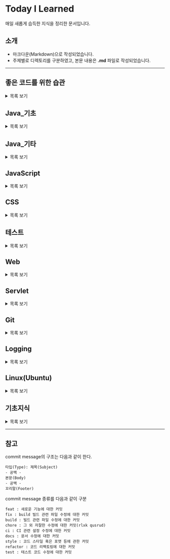 # Today I Learned
매일 새롭게 습득한 지식을 정리한 문서입니다.

## 소개
* 마크다운(Markdown)으로 작성되었습니다.
* 주제별로 디렉토리를 구분하였고, 본문 내용은 **.md** 파일로 작성되었습니다.
---
## 좋은 코드를 위한 습관

<details>
<summary>목록 보기</summary>

 * [자바 코드 컨벤션](https://naver.github.io/hackday-conventions-java/)
 * [객체지향 생활 체조](https://developerfarm.wordpress.com/2012/02/03/object_calisthenics_summary/)
 * [효과적인 이름짓기](https://remotty.github.io/blog/2014/03/01/hyogwajeogin-ireumjisgi/)
 
 </details>

## Java_기초

<details>
<summary>목록 보기</summary>

 * [메인메소드](https://github.com/chan-gon/TIL/blob/master/Java/%EB%A9%94%EC%9D%B8%EB%A9%94%EC%86%8C%EB%93%9C.md)
 * [변수와 타입](https://github.com/chan-gon/TIL/blob/master/Java/%EB%B3%80%EC%88%98%EC%99%80%20%ED%83%80%EC%9E%85.md)
 * [연산자](https://github.com/chan-gon/TIL/blob/master/Java/%EC%97%B0%EC%82%B0%EC%9E%90.md)
 * [조건문과 반복문](https://github.com/chan-gon/TIL/blob/master/Java/%EC%A1%B0%EA%B1%B4%EB%AC%B8%EA%B3%BC%20%EB%B0%98%EB%B3%B5%EB%AC%B8.md)
 * [참조 타입](https://github.com/chan-gon/TIL/blob/master/Java/%EC%B0%B8%EC%A1%B0%20%ED%83%80%EC%9E%85.md)
 * [클래스_1](https://github.com/chan-gon/TIL/blob/master/Java/%ED%81%B4%EB%9E%98%EC%8A%A4_1.md)
 * [클래스_2](https://github.com/chan-gon/TIL/blob/master/Java/%ED%81%B4%EB%9E%98%EC%8A%A4_2.md)
 * [상속](https://github.com/chan-gon/TIL/blob/master/Java/%EC%83%81%EC%86%8D.md)
 * [인터페이스](https://github.com/chan-gon/TIL/blob/master/Java/%EC%9D%B8%ED%84%B0%ED%8E%98%EC%9D%B4%EC%8A%A4.md)
 * [중첩 클래스와 중첩 인터페이스](https://github.com/chan-gon/TIL/blob/master/Java/%EC%A4%91%EC%B2%A9%20%ED%81%B4%EB%9E%98%EC%8A%A4%EC%99%80%20%EC%A4%91%EC%B2%A9%20%EC%9D%B8%ED%84%B0%ED%8E%98%EC%9D%B4%EC%8A%A4.md)
 * [예외 처리](https://github.com/chan-gon/TIL/blob/master/Java/%EC%98%88%EC%99%B8%20%EC%B2%98%EB%A6%AC.md)
 * [기본API클래스_1](https://github.com/chan-gon/TIL/blob/master/Java/%EA%B8%B0%EB%B3%B8API%ED%81%B4%EB%9E%98%EC%8A%A4_1.md)
 * [기본API클래스_2](https://github.com/chan-gon/TIL/blob/master/Java/%EA%B8%B0%EB%B3%B8API%ED%81%B4%EB%9E%98%EC%8A%A4_2.md)
 * [기본API클래스_3](https://github.com/chan-gon/TIL/blob/master/Java/%EA%B8%B0%EB%B3%B8API%ED%81%B4%EB%9E%98%EC%8A%A4_3.md)
 * [멀티 스레드](https://github.com/chan-gon/TIL/blob/master/Java/%EB%A9%80%ED%8B%B0%20%EC%8A%A4%EB%A0%88%EB%93%9C.md)
 * [제네릭](https://github.com/chan-gon/TIL/blob/master/Java/%EC%A0%9C%EB%84%A4%EB%A6%AD.md)
 * [람다식](https://github.com/chan-gon/TIL/blob/master/Java/%EB%9E%8C%EB%8B%A4%EC%8B%9D.md)
 * [컬렉션 프레임워크](https://github.com/chan-gon/TIL/blob/master/Java/%EC%BB%AC%EB%A0%89%EC%85%98%20%ED%94%84%EB%A0%88%EC%9E%84%EC%9B%8C%ED%81%AC.md)
 * [스트림](https://github.com/chan-gon/TIL/blob/master/Java/%EC%8A%A4%ED%8A%B8%EB%A6%BC.md)
 * [IO 기반 입출력 및 네트워킹_1](https://github.com/chan-gon/TIL/blob/master/Java/IO%20%EA%B8%B0%EB%B0%98%20%EC%9E%85%EC%B6%9C%EB%A0%A5%20%EB%B0%8F%20%EB%84%A4%ED%8A%B8%EC%9B%8C%ED%82%B9_1.md)
 * [IO 기반 입출력 및 네트워킹_2](https://github.com/chan-gon/TIL/blob/master/Java/IO%20%EA%B8%B0%EB%B0%98%20%EC%9E%85%EC%B6%9C%EB%A0%A5%20%EB%B0%8F%20%EB%84%A4%ED%8A%B8%EC%9B%8C%ED%82%B9_2.md)
 * [NIO 기반 입출력 및 네트워킹](https://github.com/chan-gon/TIL/blob/master/Java/NIO%20%EA%B8%B0%EB%B0%98%20%EC%9E%85%EC%B6%9C%EB%A0%A5%20%EB%B0%8F%20%EB%84%A4%ED%8A%B8%EC%9B%8C%ED%82%B9.md)

 </details>

## Java_기타

<details>
<summary>목록 보기</summary>

 * [함수형 인터페이스](https://github.com/chan-gon/TIL/tree/master/Java/%ED%95%A8%EC%88%98%ED%98%95%20%EC%9D%B8%ED%84%B0%ED%8E%98%EC%9D%B4%EC%8A%A4)
    * [BiFunction](https://github.com/chan-gon/TIL/blob/master/Java/%ED%95%A8%EC%88%98%ED%98%95%20%EC%9D%B8%ED%84%B0%ED%8E%98%EC%9D%B4%EC%8A%A4/BiFunction%20%EC%9D%B8%ED%84%B0%ED%8E%98%EC%9D%B4%EC%8A%A4.md)
 * [Pattern and Matcher Class](https://github.com/chan-gon/TIL/blob/master/Java/%EA%B8%B0%ED%83%80/Pattern%2CMatcher%20%ED%81%B4%EB%9E%98%EC%8A%A4.md)
 * [private static final vs private final](https://github.com/chan-gon/TIL/blob/master/Java/%EA%B8%B0%ED%83%80/private%20static%20final%20vs%20private%20final.md)
 * [Enum 클래스](https://github.com/chan-gon/TIL/blob/master/Java/%EA%B8%B0%ED%83%80/Enum.md)
 * [예외](https://github.com/chan-gon/TIL/blob/master/Java/%EA%B8%B0%ED%83%80/%EC%98%88%EC%99%B8.md)
 * [stream](https://github.com/chan-gon/TIL/blob/master/Java/%EA%B8%B0%ED%83%80/stream.md)
 * [자바 메모리 구조](https://github.com/chan-gon/TIL/blob/master/Java/%EA%B8%B0%ED%83%80/%EC%9E%90%EB%B0%94%20%EB%A9%94%EB%AA%A8%EB%A6%AC%20%EA%B5%AC%EC%A1%B0.md)
 * [String Pool](https://github.com/chan-gon/TIL/blob/master/Java/%EA%B8%B0%ED%83%80/String%20Pool.md)
 * [String 객체의 불변성](https://github.com/chan-gon/TIL/blob/master/Java/%EA%B8%B0%ED%83%80/String%20%EA%B0%9D%EC%B2%B4%EC%9D%98%20%EB%B6%88%EB%B3%80%EC%84%B1.md)
 * [인터페이스와 추상클래스](https://github.com/chan-gon/TIL/blob/master/Java/%EA%B8%B0%ED%83%80/%EC%9D%B8%ED%84%B0%ED%8E%98%EC%9D%B4%EC%8A%A4%EC%99%80%20%EC%B6%94%EC%83%81%20%ED%81%B4%EB%9E%98%EC%8A%A4.md)
 * [toString() 메소드](https://github.com/chan-gon/TIL/blob/master/Java/%EA%B8%B0%ED%83%80/toString%20%EB%A9%94%EC%86%8C%EB%93%9C.md)
 * [자바 메모리 Heap 그리고 Stack](https://github.com/chan-gon/TIL/blob/master/Java/%EA%B8%B0%ED%83%80/%EC%9E%90%EB%B0%94%20%EB%A9%94%EB%AA%A8%EB%A6%AC%20Heap%20%EA%B7%B8%EB%A6%AC%EA%B3%A0%20Stack.md)

  </details>

## JavaScript

<details>
<summary>목록 보기</summary>

 * [변수](https://github.com/chan-gon/TIL/blob/master/JavaScript/%EB%B3%80%EC%88%98.md)
 * [표현식과 반복문](https://github.com/chan-gon/TIL/blob/master/JavaScript/%ED%91%9C%ED%98%84%EC%8B%9D%EA%B3%BC%20%EB%AC%B8.md)
 * [데이터 타입](https://github.com/chan-gon/TIL/blob/master/JavaScript/%EB%8D%B0%EC%9D%B4%ED%84%B0%20%ED%83%80%EC%9E%85.md)
 * [연산자](https://github.com/chan-gon/TIL/blob/master/JavaScript/%EC%97%B0%EC%82%B0%EC%9E%90.md)
 * [제어문](https://github.com/chan-gon/TIL/blob/master/JavaScript/%EC%A0%9C%EC%96%B4%EB%AC%B8.md)
 * [타입 변환과 단축 평가](https://github.com/chan-gon/TIL/blob/master/JavaScript/%ED%83%80%EC%9E%85%20%EB%B3%80%ED%99%98%EA%B3%BC%20%EB%8B%A8%EC%B6%95%20%ED%8F%89%EA%B0%80.md)
 * [객체 리터럴](https://github.com/chan-gon/TIL/blob/master/JavaScript/%EA%B0%9D%EC%B2%B4%20%EB%A6%AC%ED%84%B0%EB%9F%B4.md)
 * [원시 값과 객체의 비교](https://github.com/chan-gon/TIL/blob/master/JavaScript/%EC%9B%90%EC%8B%9C%20%EA%B0%92%EA%B3%BC%20%EA%B0%9D%EC%B2%B4%EC%9D%98%20%EB%B9%84%EA%B5%90.md)
 * [함수_1](https://github.com/chan-gon/TIL/blob/master/JavaScript/%ED%95%A8%EC%88%98.md)
 * [함수_2](https://github.com/chan-gon/TIL/blob/master/JavaScript/%ED%95%A8%EC%88%98_2.md)
 * [스코프](https://github.com/chan-gon/TIL/blob/master/JavaScript/%EC%8A%A4%EC%BD%94%ED%94%84.md)
 * [전역 변수의 문제점](https://github.com/chan-gon/TIL/blob/master/JavaScript/%EC%A0%84%EC%97%AD%20%EB%B3%80%EC%88%98%EC%9D%98%20%EB%AC%B8%EC%A0%9C%EC%A0%90.md)
 * [let과 const 키워드](https://github.com/chan-gon/TIL/blob/master/JavaScript/let%EA%B3%BC%20const%20%ED%82%A4%EC%9B%8C%EB%93%9C.md)
 * [프로퍼티 어트리뷰트](https://github.com/chan-gon/TIL/blob/master/JavaScript/%ED%94%84%EB%A1%9C%ED%8D%BC%ED%8B%B0%20%EC%96%B4%ED%8A%B8%EB%A6%AC%EB%B7%B0%ED%8A%B8.md)
 * [생성자 함수에 의한 객체 생성](https://github.com/chan-gon/TIL/blob/master/JavaScript/%EC%83%9D%EC%84%B1%EC%9E%90%20%ED%95%A8%EC%88%98%EC%97%90%20%EC%9D%98%ED%95%9C%20%EA%B0%9D%EC%B2%B4%20%EC%83%9D%EC%84%B1.md)
 * [함수와 일급 객체](https://github.com/chan-gon/TIL/blob/master/JavaScript/%ED%95%A8%EC%88%98%EC%99%80%20%EC%9D%BC%EA%B8%89%20%EA%B0%9D%EC%B2%B4.md)

</details>

 ## CSS

<details>
<summary>목록 보기</summary>

  * [꺽쇠를 이용한 자식 선택](https://github.com/chan-gon/TIL/blob/master/CSS/%EA%BA%BD%EC%87%A0%EB%A5%BC%20%EC%9D%B4%EC%9A%A9%ED%95%9C%20%EC%9E%90%EC%8B%9D%20%EC%84%A0%ED%83%9D.md)

</details>

 ## 테스트

<details>
<summary>목록 보기</summary>

  * [JUnit5](https://github.com/chan-gon/TIL/blob/master/%ED%85%8C%EC%8A%A4%ED%8A%B8/JUnit5.md)

</details>


 ## Web

<details>
<summary>목록 보기</summary>

  * [HTTP 메시지](https://github.com/chan-gon/TIL/blob/master/Web/HTTP/HTTP%20%EB%A9%94%EC%8B%9C%EC%A7%80.md)
  * [HTTP 상태 코드](https://github.com/chan-gon/TIL/blob/master/Web/HTTP/HTTP%20%EC%83%81%ED%83%9C%EC%BD%94%EB%93%9C.md)
  * [네트워크 기본 개념](https://github.com/chan-gon/TIL/blob/master/Web/Network/%EB%84%A4%ED%8A%B8%EC%9B%8C%ED%81%AC%20%EA%B8%B0%EB%B3%B8%20%EA%B0%9C%EB%85%90.md)
  * [인증의 구조](https://github.com/chan-gon/TIL/blob/master/Web/HTTP/%EC%9D%B8%EC%A6%9D%EC%9D%98%20%EA%B5%AC%EC%A1%B0.md)
  * [HTTPS](https://github.com/chan-gon/TIL/blob/master/Web/HTTP/HTTPS.md)
  * [TCP/IP](https://github.com/chan-gon/TIL/blob/master/Web/Network/TCP%20IP.md)
  * [Web Server와 Web Application Server](https://github.com/chan-gon/TIL/blob/master/Web/Web%20Server%EC%99%80WAS.md)
  * [Cookie 그리고 Session](https://github.com/chan-gon/TIL/blob/master/Web/Cookie%20%EA%B7%B8%EB%A6%AC%EA%B3%A0%20Session.md)
  * [웹 애플리케이션](https://github.com/chan-gon/TIL/blob/master/Web/%EC%9B%B9%20%EC%95%A0%ED%94%8C%EB%A6%AC%EC%BC%80%EC%9D%B4%EC%85%98.md)
  * [DNS](https://github.com/chan-gon/TIL/blob/master/Web/DNS.md)
  * [웹의 발전](https://github.com/chan-gon/TIL/blob/master/Web/%EC%9B%B9%EC%9D%98%20%EB%B0%9C%EC%A0%84.md)

</details>

## Servlet

<details>
<summary>목록 보기</summary>

  * [PrintWriter out = response.getWriter(); 의 동작 원리](https://github.com/chan-gon/TIL/blob/master/Servlet/getWriter.md)
  * [Servlet 한글 처리](https://github.com/chan-gon/TIL/blob/master/Servlet/%ED%95%9C%EA%B8%80%20%EC%B2%98%EB%A6%AC.md)

</details>


 ## Git

<details>
<summary>목록 보기</summary>

  * [누구나 쉽게 이해할 수 있는 Git 입문](https://backlog.com/git-tutorial/kr/)
  * [버전관리를 들어본적 없는 사람들을 위한 DVCS - Git](https://www.slideshare.net/ibare/dvcs-git)
  * [Pro Git](http://git-scm.com/book/ko/v2)
  * [Repository 생성 및 연결](https://github.com/chan-gon/TIL/blob/master/Git/Repository%20%EC%83%9D%EC%84%B1%20%EB%B0%8F%20%EC%97%B0%EA%B2%B0.md)
  * [다른 Repository를 내가 생성한 Repository로 옮기기](https://github.com/chan-gon/TIL/blob/master/Git/%EB%8B%A4%EB%A5%B8%20Repository%EB%A5%BC%20%EB%82%B4%EA%B0%80%20%EC%83%9D%EC%84%B1%ED%95%9C%20Repository%EB%A1%9C%20%EC%98%AE%EA%B8%B0%EA%B8%B0.md)
  * [Git 브랜치 전환](https://github.com/chan-gon/TIL/blob/master/Git/GIt%20%EB%B8%8C%EB%9E%9C%EC%B9%98%20%EC%A0%84%ED%99%98.md)

</details>

 ## Logging

<details>
<summary>목록 보기</summary>

  * [로깅 레벨, 패키지별 로깅 라이브러리 설정, 이클립스 템플릿을 통한 반복 설정 해결](https://www.youtube.com/watch?v=040Y3MBNnyw)
  * [SLF4J Logger Template for Eclipse](https://gist.github.com/xcoulon/5da14e704aabfbdb00c8)
  * [로그 사용법](https://yangbongsoo.gitbook.io/study/undefined/log)

</details>

## Linux(Ubuntu)

<details>
<summary>목록 보기</summary>

  * [복사&붙여넣기](https://github.com/chan-gon/TIL/blob/master/Linux(Ubuntu)/%EB%B3%B5%EC%82%AC%26%EB%B6%99%EC%97%AC%EB%84%A3%EA%B8%B0.md)
  * [심볼릭 링크](https://github.com/chan-gon/TIL/blob/master/Linux/%EC%8B%AC%EB%B3%BC%EB%A6%AD%20%EB%A7%81%ED%81%AC.md)
  * [tar 명령어](https://github.com/chan-gon/TIL/blob/master/Linux/tar%20%EB%AA%85%EB%A0%B9%EC%96%B4.md)
  * [우분투 버전 확인](https://github.com/chan-gon/TIL/blob/master/Linux(Ubuntu)/%EC%9A%B0%EB%B6%84%ED%88%AC%20%EB%B2%84%EC%A0%84%20%ED%99%95%EC%9D%B8.md)
  * [Ubuntu 톰캣 설치](https://github.com/chan-gon/TIL/blob/master/Linux(Ubuntu)/Ubuntu%20%ED%86%B0%EC%BA%A3%20%EC%84%A4%EC%B9%98.md)
  * [Ubuntu 톰캣 포트 변경](https://github.com/chan-gon/TIL/blob/master/Linux(Ubuntu)/Ubuntu%20%ED%86%B0%EC%BA%A3%20%ED%8F%AC%ED%8A%B8%20%EB%B3%80%EA%B2%BD.md)
  * [메이븐 프로젝트 배포 및 자동화(with 톰캣)](https://github.com/chan-gon/TIL/blob/master/Linux(Ubuntu)/%EB%A9%94%EC%9D%B4%EB%B8%90%20%ED%94%84%EB%A1%9C%EC%A0%9D%ED%8A%B8%20%EB%B0%B0%ED%8F%AC%20%EB%B0%8F%20%EC%9E%90%EB%8F%99%ED%99%94(with%20%ED%86%B0%EC%BA%A3).md)
  * [쉘 스크립트 기본](https://github.com/chan-gon/TIL/blob/master/Linux(Ubuntu)/%EC%89%98%20%EC%8A%A4%ED%81%AC%EB%A6%BD%ED%8A%B8%20%EA%B8%B0%EB%B3%B8.md)
  * [톰캣 프로세스 확인](https://github.com/chan-gon/TIL/blob/master/Linux(Ubuntu)/%ED%86%B0%EC%BA%A3%20%ED%94%84%EB%A1%9C%EC%84%B8%EC%8A%A4%20%ED%99%95%EC%9D%B8.md)


</details>

## 기초지식

<details>
<summary>목록 보기</summary>

 * [네이밍(이름짓기)](https://github.com/chan-gon/TIL/blob/master/%EA%B8%B0%EC%B4%88%EC%A7%80%EC%8B%9D/%EB%84%A4%EC%9D%B4%EB%B0%8D(%EC%9D%B4%EB%A6%84%20%EC%A7%93%EA%B8%B0).md)
 * [컴파일타임과 런타임](https://github.com/chan-gon/TIL/blob/master/%EA%B8%B0%EC%B4%88%EC%A7%80%EC%8B%9D/%EC%BB%B4%ED%8C%8C%EC%9D%BC%ED%83%80%EC%9E%84%EA%B3%BC%20%EB%9F%B0%ED%83%80%EC%9E%84.md)
 * [객체지향 디자인 패턴 | Singleton](https://github.com/chan-gon/TIL/blob/master/%EA%B8%B0%EC%B4%88%EC%A7%80%EC%8B%9D/%EA%B0%9D%EC%B2%B4%EC%A7%80%ED%96%A5%20%EB%94%94%EC%9E%90%EC%9D%B8%20%ED%8C%A8%ED%84%B4/Singleton.md)
 * [객체지향 디자인 패턴 | Strategy](https://github.com/chan-gon/TIL/blob/master/%EA%B8%B0%EC%B4%88%EC%A7%80%EC%8B%9D/%EA%B0%9D%EC%B2%B4%EC%A7%80%ED%96%A5%20%EB%94%94%EC%9E%90%EC%9D%B8%20%ED%8C%A8%ED%84%B4/Strategy.md)
 * [객체지향 디자인 패턴 | State](https://github.com/chan-gon/TIL/blob/master/%EA%B8%B0%EC%B4%88%EC%A7%80%EC%8B%9D/%EA%B0%9D%EC%B2%B4%EC%A7%80%ED%96%A5%20%EB%94%94%EC%9E%90%EC%9D%B8%20%ED%8C%A8%ED%84%B4/State.md)
 * [객체지향 디자인 패턴 | Command](https://github.com/chan-gon/TIL/blob/master/%EA%B8%B0%EC%B4%88%EC%A7%80%EC%8B%9D/%EA%B0%9D%EC%B2%B4%EC%A7%80%ED%96%A5%20%EB%94%94%EC%9E%90%EC%9D%B8%20%ED%8C%A8%ED%84%B4/Command.md)
 * [객체지향 디자인 패턴 | Factory Method](https://github.com/chan-gon/TIL/blob/master/%EA%B8%B0%EC%B4%88%EC%A7%80%EC%8B%9D/Creational%20Pattern/FactoryMethod.md)

</details>

---

## 참고


commit message의 구조는 다음과 같이 한다.
```
타입(Type): 제목(Subject)
- 공백 -
본문(Body)
- 공백 -
꼬리말(Footer)
```

commit message 종류를 다음과 같이 구분

```
feat : 새로운 기능에 대한 커밋 
fix : build 빌드 관련 파일 수정에 대한 커밋 
build : 빌드 관련 파일 수정에 대한 커밋 
chore : 그 외 자잘한 수정에 대한 커밋(rlxk qusrud) 
ci : CI 관련 설정 수정에 대한 커밋 
docs : 문서 수정에 대한 커밋 
style : 코드 스타일 혹은 포맷 등에 관한 커밋 
refactor : 코드 리팩토링에 대한 커밋 
test : 테스트 코드 수정에 대한 커밋
```

